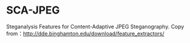 # SCA-JPEG
Steganalysis Features for Content-Adaptive JPEG Steganography. Copy from：http://dde.binghamton.edu/download/feature_extractors/
